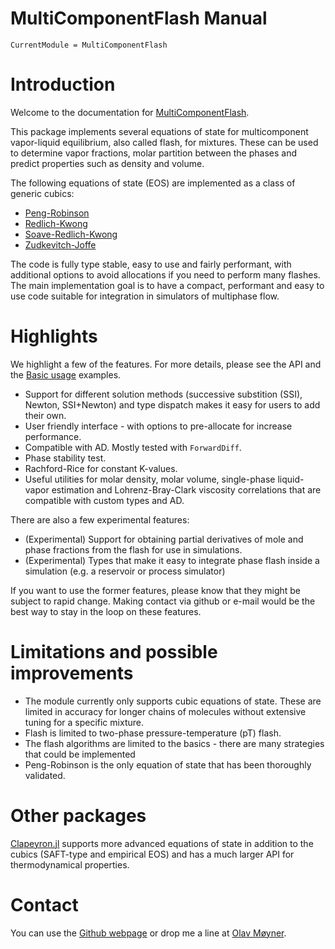# MultiComponentFlash Manual

```@meta
CurrentModule = MultiComponentFlash
```
# Introduction
Welcome to the documentation for [MultiComponentFlash](https://github.com/moyner/MultiComponentFlash.jl).

This package implements several equations of state for multicomponent vapor-liquid equilibrium, also called flash, for mixtures. These can be used to determine vapor fractions, molar partition between the phases and predict properties such as density and volume.

 The following equations of state (EOS) are implemented as a class of generic cubics:

* [Peng-Robinson](https://doi.org/10.1021/i160057a011)
* [Redlich-Kwong](https://doi.org/10.1021/cr60137a013)
* [Soave-Redlich-Kwong](https://doi.org/10.1016/0009-2509(72)80096-4)
* [Zudkevitch-Joffe](https://doi.org/10.1002/aic.690160122)

The code is fully type stable, easy to use and fairly performant, with additional options to avoid allocations if you need to perform many flashes. The main implementation goal is to have a compact, performant and easy to use code suitable for integration in simulators of multiphase flow.

# Highlights
We highlight a few of the features. For more details, please see the API and the [Basic usage](@ref) examples.

* Support for different solution methods (successive substition (SSI), Newton, SSI+Newton) and type dispatch makes it easy for users to add their own.
* User friendly interface - with options to pre-allocate for increase performance.
* Compatible with AD. Mostly tested with `ForwardDiff`.
* Phase stability test.
* Rachford-Rice for constant K-values.
* Useful utilities for molar density, molar volume, single-phase liquid-vapor estimation and Lohrenz-Bray-Clark viscosity correlations that are compatible with custom types and AD.

There are also a few experimental features:
* (Experimental) Support for obtaining partial derivatives of mole and phase fractions from the flash for use in simulations.
* (Experimental) Types that make it easy to integrate phase flash inside a simulation (e.g. a reservoir or process simulator)

If you want to use the former features, please know that they might be subject to rapid change. Making contact via github or e-mail would be the best way to stay in the loop on these features.

# Limitations and possible improvements

* The module currently only supports cubic equations of state. These are limited in accuracy for longer chains of molecules without extensive tuning for a specific mixture.
* Flash is limited to two-phase pressure-temperature (pT) flash.
* The flash algorithms are limited to the basics - there are many strategies that could be implemented
* Peng-Robinson is the only equation of state that has been thoroughly validated.

# Other packages
[Clapeyron.jl](https://github.com/ypaul21/Clapeyron.jl) supports more advanced equations of state in addition to the cubics (SAFT-type and empirical EOS) and has a much larger API for thermodynamical properties.

# Contact
You can use the [Github webpage](https://github.com/moyner/MultiComponentFlash.jl) or drop me a line at [Olav Møyner](olav.moyner@sintef.no).